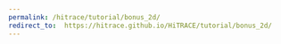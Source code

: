 ```yaml
---
permalink: /hitrace/tutorial/bonus_2d/
redirect_to:  https://hitrace.github.io/HiTRACE/tutorial/bonus_2d/
---
```

